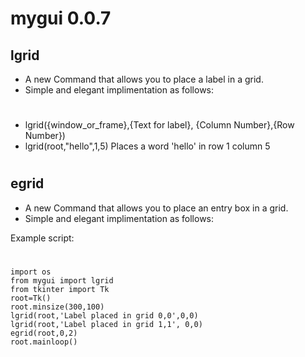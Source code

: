 # mygui 0.0.7
## lgrid
+ A new Command that allows you to place a label in a grid. 
+ Simple and elegant implimentation as follows:
#
- lgrid({window_or_frame},{Text for label}, {Column Number},{Row Number})
- lgrid(root,"hello",1,5) Places a word 'hello' in row 1 column 5
#

## egrid
+ A new Command that allows you to place an entry box in a grid. 
+ Simple and elegant implimentation as follows:

Example script:

#

    import os
    from mygui import lgrid
    from tkinter import Tk
    root=Tk()
    root.minsize(300,100)
    lgrid(root,'Label placed in grid 0,0',0,0)
    lgrid(root,'Label placed in grid 1,1', 0,0)
    egrid(root,0,2)
    root.mainloop()

#


